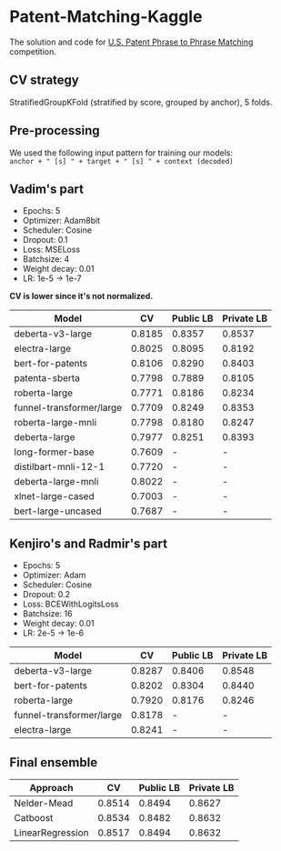# Patent-Matching-Kaggle
The solution and code for [U.S. Patent Phrase to Phrase Matching](https://www.kaggle.com/competitions/us-patent-phrase-to-phrase-matching)  competition.   

## CV strategy
StratifiedGroupKFold (stratified by score, grouped by anchor), 5 folds.

## Pre-processing
We used the following input pattern for training our models:  
`anchor + " [s] " + target + " [s] " + context (decoded)`

## Vadim's part
- Epochs: 5
- Optimizer: Adam8bit
- Scheduler: Cosine 
- Dropout: 0.1
- Loss: MSELoss
- Batchsize: 4
- Weight decay: 0.01
- LR: 1e-5 -> 1e-7

**CV is lower since it's not normalized.**

| Model | CV | Public LB | Private LB |
| --- | --- | --- | --- |
| deberta-v3-large | 0.8185 | 0.8357 | 0.8537 |.  
| electra-large | 0.8025 | 0.8095 | 0.8192 |
| bert-for-patents | 0.8106 | 0.8290 | 0.8403 |
| patenta-sberta | 0.7798 | 0.7889 | 0.8105 |
| roberta-large | 0.7771 | 0.8186 | 0.8234 |
| funnel-transformer/large | 0.7709 | 0.8249 | 0.8353 |
| roberta-large-mnli | 0.7798 | 0.8180 | 0.8247 |
| deberta-large | 0.7977 | 0.8251 | 0.8393 |
| long-former-base | 0.7609 | - | - |
| distilbart-mnli-12-1 | 0.7720 | - | - |
| deberta-large-mnli | 0.8022 | - | - |
| xlnet-large-cased | 0.7003 | - | - |
| bert-large-uncased | 0.7687 | - | - |

## Kenjiro's and Radmir's part
- Epochs: 5
- Optimizer: Adam
- Scheduler: Cosine 
- Dropout: 0.2
- Loss: BCEWithLogitsLoss
- Batchsize: 16
- Weight decay: 0.01
- LR: 2e-5 -> 1e-6

| Model | CV | Public LB | Private LB |
| --- | --- | --- | --- |
| deberta-v3-large | 0.8287 | 0.8406 | 0.8548 |
| bert-for-patents | 0.8202 | 0.8304 | 0.8440 |
| roberta-large | 0.7920 | 0.8176 | 0.8246 |
| funnel-transformer/large | 0.8178 | - | - |
| electra-large | 0.8241 | - | - |

## Final ensemble
| Approach | CV | Public LB | Private LB |
| --- | --- | --- | --- |
| Nelder-Mead  | 0.8514 | 0.8494 | 0.8627 |
| Catboost | 0.8534 | 0.8482 | 0.8632 |
| LinearRegression | 0.8517 | 0.8494 | 0.8632 |
